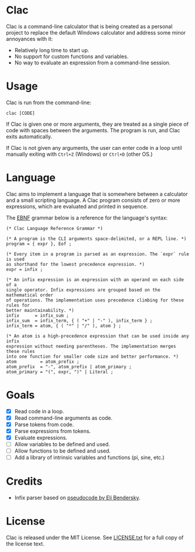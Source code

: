 # Clac
Clac is a command-line calculator that is being created as a personal project
to replace the default Windows calculator and address some minor annoyances
with it:
* Relatively long time to start up.
* No support for custom functions and variables.
* No way to evaluate an expression from a command-line session.

# Usage
Clac is run from the command-line:
```shell
clac [CODE]
```

If Clac is given one or more arguments, they are treated as a single piece of
code with spaces between the arguments. The program is run, and Clac exits
automatically.

If Clac is not given any arguments, the user can enter code in a loop until
manually exiting with `Ctrl+Z` (Windows) or `Ctrl+D` (other OS.)

# Language
Clac aims to implement a language that is somewhere between a calculator and a
small scripting language. A Clac program consists of zero or more expressions,
which are evaluated and printed in sequence.

The [EBNF](https://en.wikipedia.org/wiki/Extended_Backus-Naur_form) grammar
below is a reference for the language's syntax:
```EBNF
(* Clac Language Reference Grammar *)

(* A program is the CLI arguments space-delimited, or a REPL line. *)
program = { expr }, Eof ;

(* Every item in a program is parsed as an expression. The `expr` rule is used
as shorthand for the lowest precedence expression. *)
expr = infix ;

(* An infix expression is an expression with an operand on each side of a
single operator. Infix expressions are grouped based on the mathematical order
of operations. The implementation uses precedence climbing for these rules for
better maintainability. *)
infix      = infix_sum ;
infix_sum  = infix_term, { ( "+" | "-" ), infix_term } ;
infix_term = atom, { ( "*" | "/" ), atom } ;

(* An atom is a high-precedence expression that can be used inside any infix
expression without needing parentheses. The implementation merges these rules
into one function for smaller code size and better performance. *)
atom         = atom_prefix ;
atom_prefix  = "-", atom_prefix | atom_primary ;
atom_primary = "(", expr, ")" | Literal ;
```

# Goals
* [x] Read code in a loop.
* [x] Read command-line arguments as code.
* [x] Parse tokens from code.
* [x] Parse expressions from tokens.
* [x] Evaluate expressions.
* [ ] Allow variables to be defined and used.
* [ ] Allow functions to be defined and used.
* [ ] Add a library of intrinsic variables and functions (pi, sine, etc.)

# Credits
* Infix parser based on
[pseudocode by Eli Bendersky](https://eli.thegreenplace.net/2012/08/02/parsing-expressions-by-precedence-climbing).

# License
Clac is released under the MIT License. See [LICENSE.txt](/LICENSE.txt) for a
full copy of the license text.
